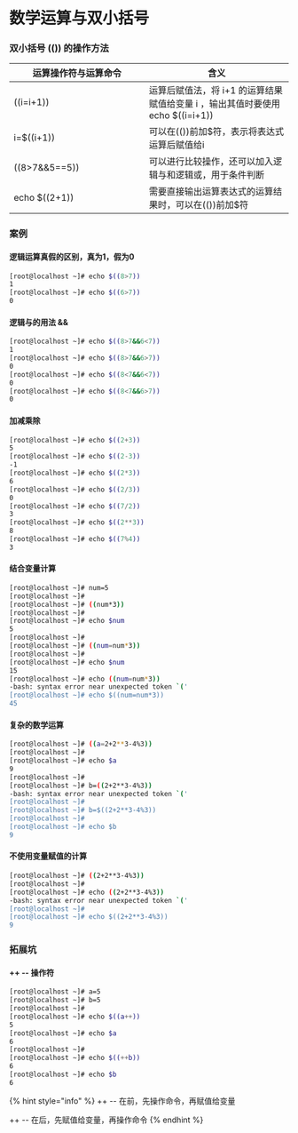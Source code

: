 # 数学运算与双小括号

### 双小括号 (()) 的操作方法

<table><thead><tr><th width="228">运算操作符与运算命令</th><th>含义</th></tr></thead><tbody><tr><td>((i=i+1))</td><td>运算后赋值法，将 i+1 的运算结果赋值给变量 i ，输出其值时要使用 echo $((i=i+1))</td></tr><tr><td>i=$((i+1))</td><td>可以在(())前加$符，表示将表达式运算后赋值给i</td></tr><tr><td>((8>7&#x26;&#x26;5==5))</td><td>可以进行比较操作，还可以加入逻辑与和逻辑或，用于条件判断</td></tr><tr><td>echo $((2+1))</td><td>需要直接输出运算表达式的运算结果时，可以在(())前加$符</td></tr></tbody></table>

###

### 案例

#### 逻辑运算真假的区别，真为1，假为0

```bash
[root@localhost ~]# echo $((8>7))
1
[root@localhost ~]# echo $((6>7))
0
```

#### 逻辑与的用法 &&

```bash
[root@localhost ~]# echo $((8>7&&6<7))
1
[root@localhost ~]# echo $((8>7&&6>7))
0
[root@localhost ~]# echo $((8<7&&6<7))
0
[root@localhost ~]# echo $((8<7&&6>7))
0
```

#### 加减乘除

```bash
[root@localhost ~]# echo $((2+3))
5
[root@localhost ~]# echo $((2-3))
-1
[root@localhost ~]# echo $((2*3))
6
[root@localhost ~]# echo $((2/3))
0
[root@localhost ~]# echo $((7/2))
3
[root@localhost ~]# echo $((2**3))
8
[root@localhost ~]# echo $((7%4))
3
```

#### 结合变量计算

```bash
[root@localhost ~]# num=5
[root@localhost ~]# 
[root@localhost ~]# ((num*3))
[root@localhost ~]# 
[root@localhost ~]# echo $num
5
[root@localhost ~]# 
[root@localhost ~]# ((num=num*3))
[root@localhost ~]# 
[root@localhost ~]# echo $num
15
[root@localhost ~]# echo ((num=num*3))
-bash: syntax error near unexpected token `('
[root@localhost ~]# echo $((num=num*3))
45
```

#### 复杂的数学运算

```bash
[root@localhost ~]# ((a=2+2**3-4%3))
[root@localhost ~]# 
[root@localhost ~]# echo $a
9
[root@localhost ~]# 
[root@localhost ~]# b=((2+2**3-4%3))
-bash: syntax error near unexpected token `('
[root@localhost ~]# 
[root@localhost ~]# b=$((2+2**3-4%3))
[root@localhost ~]# 
[root@localhost ~]# echo $b
9
```

#### 不使用变量赋值的计算

```bash
[root@localhost ~]# ((2+2**3-4%3))
[root@localhost ~]# 
[root@localhost ~]# echo ((2+2**3-4%3))
-bash: syntax error near unexpected token `('
[root@localhost ~]# 
[root@localhost ~]# echo $((2+2**3-4%3))
9
```



### 拓展坑

#### ++ -- 操作符

```bash
[root@localhost ~]# a=5
[root@localhost ~]# b=5
[root@localhost ~]# 
[root@localhost ~]# echo $((a++))
5
[root@localhost ~]# echo $a
6
[root@localhost ~]# 
[root@localhost ~]# echo $((++b))
6
[root@localhost ~]# echo $b
6
```

{% hint style="info" %}
\++ -- 在前，先操作命令，再赋值给变量

\++ -- 在后，先赋值给变量，再操作命令
{% endhint %}



